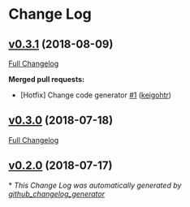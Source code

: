 # Change Log

## [v0.3.1](https://github.com/drucker/drucker/tree/v0.3.1) (2018-08-09)
[Full Changelog](https://github.com/drucker/drucker/compare/v0.3.0...v0.3.1)

**Merged pull requests:**

- \[Hotfix\] Change code generator [\#1](https://github.com/drucker/drucker/pull/1) ([keigohtr](https://github.com/keigohtr))

## [v0.3.0](https://github.com/drucker/drucker/tree/v0.3.0) (2018-07-18)
[Full Changelog](https://github.com/drucker/drucker/compare/v0.2.0...v0.3.0)

## [v0.2.0](https://github.com/drucker/drucker/tree/v0.2.0) (2018-07-17)


\* *This Change Log was automatically generated by [github_changelog_generator](https://github.com/skywinder/Github-Changelog-Generator)*